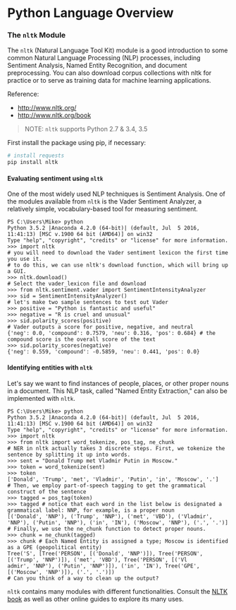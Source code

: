# Python Language Overview

### The `nltk` Module

The `nltk` (Natural Language Tool Kit) module is a good introduction to some common Natural Language Processing (NLP) processes, including Sentiment Analysis, Named Entity Recognition, and document preprocessing. You can also download corpus collections with nltk for practice or to serve as training data for machine learning applications.

Reference:

  + http://www.nltk.org/
  + http://www.nltk.org/book

> NOTE: `nltk` supports Python 2.7 & 3.4, 3.5

First install the package using pip, if necessary:

```` sh
# install requests
pip install nltk
````

#### Evaluating sentiment using `nltk`

One of the most widely used NLP techniques is Sentiment Analysis. One of the modules available from `nltk` is the Vader Sentiment Analyzer, a relatively simple, vocabulary-based tool for measuring sentiment.

```shell
PS C:\Users\Mike> python
Python 3.5.2 |Anaconda 4.2.0 (64-bit)| (default, Jul  5 2016, 11:41:13) [MSC v.1900 64 bit (AMD64)] on win32
Type "help", "copyright", "credits" or "license" for more information.
>>> import nltk
# you will need to download the Vader sentiment lexicon the first time you use it.
# to do this, we can use nltk's download function, which will bring up a GUI.
>>> nltk.download()
# Select the vader_lexicon file and download
>>> from nltk.sentiment.vader import SentimentIntensityAnalyzer
>>> sid = SentimentIntensityAnalyzer()
# let's make two sample sentences to test out Vader
>>> positive = "Python is fantastic and useful"
>>> negative = "R is cruel and unusual"
>>> sid.polarity_scores(positive)
# Vader outputs a score for positive, negative, and neutral
{'neg': 0.0, 'compound': 0.7579, 'neu': 0.316, 'pos': 0.684} # the compound score is the overall score of the text
>>> sid.polarity_scores(negative)
{'neg': 0.559, 'compound': -0.5859, 'neu': 0.441, 'pos': 0.0}

```


#### Identifying entities with `nltk`

Let's say we want to find instances of people, places, or other proper nouns in a document. This NLP task, called "Named Entity Extraction," can also be implemented with `nltk`.

```shell
PS C:\Users\Mike> python
Python 3.5.2 |Anaconda 4.2.0 (64-bit)| (default, Jul  5 2016, 11:41:13) [MSC v.1900 64 bit (AMD64)] on win32
Type "help", "copyright", "credits" or "license" for more information.
>>> import nltk
>>> from nltk import word_tokenize, pos_tag, ne_chunk
# NER in nltk actually takes 3 discrete steps. First, we tokenize the sentence by splitting it up into words.
>>> sent = "Donald Trump met Vladmir Putin in Moscow."
>>> token = word_tokenize(sent)
>>> token
['Donald', 'Trump', 'met', 'Vladmir', 'Putin', 'in', 'Moscow', '.']
# Then, we employ part-of-speech tagging to get the grammatical construct of the sentence
>>> tagged = pos_tag(token)
>>> tagged # notice that each word in the list below is designated a grammatical label: NNP, for example, is a proper noun
[('Donald', 'NNP'), ('Trump', 'NNP'), ('met', 'VBD'), ('Vladmir', 'NNP'), ('Putin', 'NNP'), ('in', 'IN'), ('Moscow', 'NNP'), ('.', '.')]
# Finally, we use the ne_chunk function to detect proper nouns.
>>> chunk = ne_chunk(tagged)
>>> chunk # Each Named Entity is assigned a type; Moscow is identified as a GPE (geopolitical entity)
Tree('S', [Tree('PERSON', [('Donald', 'NNP')]), Tree('PERSON', [('Trump', 'NNP')]), ('met', 'VBD'), Tree('PERSON', [('Vl
admir', 'NNP'), ('Putin', 'NNP')]), ('in', 'IN'), Tree('GPE', [('Moscow', 'NNP')]), ('.', '.')])
# Can you think of a way to clean up the output?

```

`nltk` contains many modules with different functionalities. Consult the [NLTK book](http://www.nltk.org/book) as well as other online guides to explore its many uses.
